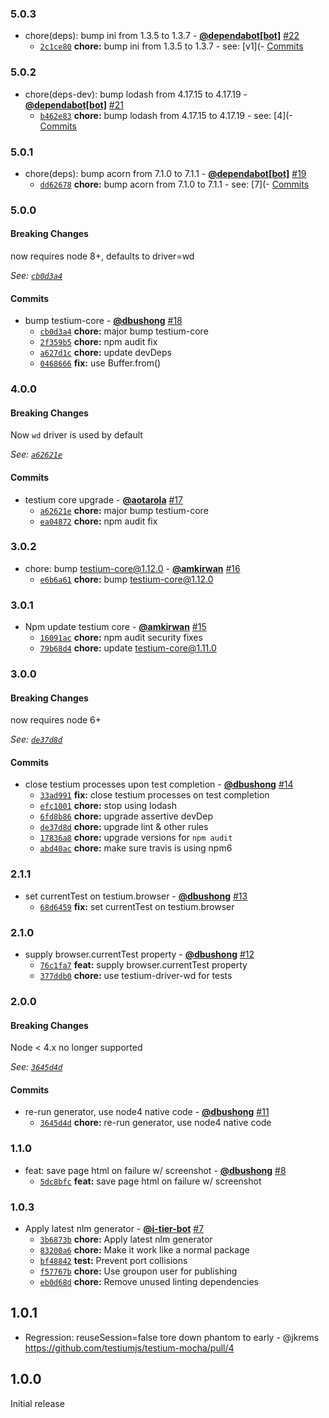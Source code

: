 ### 5.0.3

* chore(deps): bump ini from 1.3.5 to 1.3.7 - **[@dependabot[bot]](https://github.com/apps/dependabot)** [#22](https://github.com/testiumjs/testium-mocha/pull/22)
  - [`2c1ce80`](https://github.com/testiumjs/testium-mocha/commit/2c1ce80d7bc2f68280c6af99b2021c80b2b5c16f) **chore:** bump ini from 1.3.5 to 1.3.7 - see: [v1](- [Commits](https://github.com/isaacs/ini/compare/v1)


### 5.0.2

* chore(deps-dev): bump lodash from 4.17.15 to 4.17.19 - **[@dependabot[bot]](https://github.com/apps/dependabot)** [#21](https://github.com/testiumjs/testium-mocha/pull/21)
  - [`b462e83`](https://github.com/testiumjs/testium-mocha/commit/b462e8393cfef28af7f9fdbb95d319aad1ad09b9) **chore:** bump lodash from 4.17.15 to 4.17.19 - see: [4](- [Commits](https://github.com/lodash/lodash/compare/4)


### 5.0.1

* chore(deps): bump acorn from 7.1.0 to 7.1.1 - **[@dependabot[bot]](https://github.com/apps/dependabot)** [#19](https://github.com/testiumjs/testium-mocha/pull/19)
  - [`dd62678`](https://github.com/testiumjs/testium-mocha/commit/dd626783499927f3910996207b8e417fd0ca3f13) **chore:** bump acorn from 7.1.0 to 7.1.1 - see: [7](- [Commits](https://github.com/acornjs/acorn/compare/7)


### 5.0.0

#### Breaking Changes

now requires node 8+, defaults to driver=wd

*See: [`cb0d3a4`](https://github.com/testiumjs/testium-mocha/commit/cb0d3a47af4a1c3132dbe7bc6574382bb2daf586)*

#### Commits

* bump testium-core - **[@dbushong](https://github.com/dbushong)** [#18](https://github.com/testiumjs/testium-mocha/pull/18)
  - [`cb0d3a4`](https://github.com/testiumjs/testium-mocha/commit/cb0d3a47af4a1c3132dbe7bc6574382bb2daf586) **chore:** major bump testium-core
  - [`2f359b5`](https://github.com/testiumjs/testium-mocha/commit/2f359b5d6449ff9c56bccbf082e2e097d84ba15c) **chore:** npm audit fix
  - [`a627d1c`](https://github.com/testiumjs/testium-mocha/commit/a627d1c7df22084c99458d722057986da9dd37fb) **chore:** update devDeps
  - [`0468666`](https://github.com/testiumjs/testium-mocha/commit/0468666137494c9e3d4993d9617f94d54e297620) **fix:** use Buffer.from()


### 4.0.0

#### Breaking Changes

Now `wd` driver is used by default

*See: [`a62621e`](https://github.com/testiumjs/testium-mocha/commit/a62621eaa5a0756e7f57539ee6a1d6091ecc88aa)*

#### Commits

* testium core upgrade - **[@aotarola](https://github.com/aotarola)** [#17](https://github.com/testiumjs/testium-mocha/pull/17)
  - [`a62621e`](https://github.com/testiumjs/testium-mocha/commit/a62621eaa5a0756e7f57539ee6a1d6091ecc88aa) **chore:** major bump testium-core
  - [`ea04872`](https://github.com/testiumjs/testium-mocha/commit/ea048726d9fe9c254042d229ecd66362a425f73a) **chore:** npm audit fix


### 3.0.2

* chore: bump testium-core@1.12.0 - **[@amkirwan](https://github.com/amkirwan)** [#16](https://github.com/testiumjs/testium-mocha/pull/16)
  - [`e6b6a61`](https://github.com/testiumjs/testium-mocha/commit/e6b6a61481f9ad6fdfa3b1782f435ba661339dc6) **chore:** bump testium-core@1.12.0


### 3.0.1

* Npm update testium core - **[@amkirwan](https://github.com/amkirwan)** [#15](https://github.com/testiumjs/testium-mocha/pull/15)
  - [`16091ac`](https://github.com/testiumjs/testium-mocha/commit/16091ac05248642440c813cf8182257502692a13) **chore:** npm audit security fixes
  - [`79b68d4`](https://github.com/testiumjs/testium-mocha/commit/79b68d4404da4b0573f33f9f7f41ee2fbe27b814) **chore:** update testium-core@1.11.0


### 3.0.0

#### Breaking Changes

now requires node 6+

*See: [`de37d8d`](https://github.com/testiumjs/testium-mocha/commit/de37d8d841fc02440e39cf8d0c83960a79d7e268)*

#### Commits

* close testium processes upon test completion - **[@dbushong](https://github.com/dbushong)** [#14](https://github.com/testiumjs/testium-mocha/pull/14)
  - [`33ad991`](https://github.com/testiumjs/testium-mocha/commit/33ad99180a05ed18ed7f18889d0e76724de28bfe) **fix:** close testium processes on test completion
  - [`efc1001`](https://github.com/testiumjs/testium-mocha/commit/efc10014ace3e0b4d87971d6a3dfceabf9d599ff) **chore:** stop using lodash
  - [`6fd8b86`](https://github.com/testiumjs/testium-mocha/commit/6fd8b861ceedf6742d6b878fd7d68e8863cbe88b) **chore:** upgrade assertive devDep
  - [`de37d8d`](https://github.com/testiumjs/testium-mocha/commit/de37d8d841fc02440e39cf8d0c83960a79d7e268) **chore:** upgrade lint & other rules
  - [`17836a8`](https://github.com/testiumjs/testium-mocha/commit/17836a82ec720e470b94cac8dc21c1923bbf011d) **chore:** upgrade versions for `npm audit`
  - [`abd40ac`](https://github.com/testiumjs/testium-mocha/commit/abd40ac4de72f0f1021ad0ce507696e18b47f6d1) **chore:** make sure travis is using npm6


### 2.1.1

* set currentTest on testium.browser - **[@dbushong](https://github.com/dbushong)** [#13](https://github.com/testiumjs/testium-mocha/pull/13)
  - [`68d6459`](https://github.com/testiumjs/testium-mocha/commit/68d64597df52d15416cfec969239eed229319ae6) **fix:** set currentTest on testium.browser


### 2.1.0

* supply browser.currentTest property - **[@dbushong](https://github.com/dbushong)** [#12](https://github.com/testiumjs/testium-mocha/pull/12)
  - [`76c1fa7`](https://github.com/testiumjs/testium-mocha/commit/76c1fa75d3b34b9fb8fa80eed7fb894505c0013e) **feat:** supply browser.currentTest property
  - [`377ddb0`](https://github.com/testiumjs/testium-mocha/commit/377ddb093848bb19daaf542e998daf2dc4372b10) **chore:** use testium-driver-wd for tests


### 2.0.0

#### Breaking Changes

Node < 4.x no longer supported

*See: [`3645d4d`](https://github.com/testiumjs/testium-mocha/commit/3645d4dbcec21408629bde3af49220b617f86c7d)*

#### Commits

* re-run generator, use node4 native code - **[@dbushong](https://github.com/dbushong)** [#11](https://github.com/testiumjs/testium-mocha/pull/11)
  - [`3645d4d`](https://github.com/testiumjs/testium-mocha/commit/3645d4dbcec21408629bde3af49220b617f86c7d) **chore:** re-run generator, use node4 native code


### 1.1.0

* feat: save page html on failure w/ screenshot - **[@dbushong](https://github.com/dbushong)** [#8](https://github.com/testiumjs/testium-mocha/pull/8)
  - [`5dc8bfc`](https://github.com/testiumjs/testium-mocha/commit/5dc8bfc8ca2ed578b649216cceb9277b6d32ed0a) **feat:** save page html on failure w/ screenshot


### 1.0.3

* Apply latest nlm generator - **[@i-tier-bot](https://github.com/i-tier-bot)** [#7](https://github.com/testiumjs/testium-mocha/pull/7)
  - [`3b6873b`](https://github.com/testiumjs/testium-mocha/commit/3b6873bab0051afce37ae7ef0ba92111c642f516) **chore:** Apply latest nlm generator
  - [`83200a6`](https://github.com/testiumjs/testium-mocha/commit/83200a6ff003b9e83cf6dc00fadd815e355a10e2) **chore:** Make it work like a normal package
  - [`bf48842`](https://github.com/testiumjs/testium-mocha/commit/bf48842da3e6eca918d5e40f636bfecd3a94aa63) **test:** Prevent port collisions
  - [`f57767b`](https://github.com/testiumjs/testium-mocha/commit/f57767baba7f8e6a126757a6836f478f7632afac) **chore:** Use groupon user for publishing
  - [`eb0d68d`](https://github.com/testiumjs/testium-mocha/commit/eb0d68d495eeab3804ba3489272038f8b7a06acd) **chore:** Remove unused linting dependencies


1.0.1
-----
* Regression: reuseSession=false tore down phantom to early - @jkrems
  https://github.com/testiumjs/testium-mocha/pull/4

1.0.0
-----
Initial release
